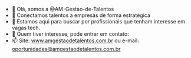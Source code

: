 - 👋 Olá, somos a @AM-Gestao-de-Talentos
- 👀 Conectamos talentos a empresas de forma estratégica
- 🌱 Estamos aqui para buscar por profissionais que tenham interesse em vagas tech.
- 💞️ Quem tiver interesse, pode entrar em contato:
- 📫 Site: www.amgestaodetalentos.com.br ou e-mail: oportunidades@amgestaodetalentos.com.br
<!---
AM-Gestao-de-Talentos/AM-Gestao-de-Talentos is a ✨ special ✨ repository because its `README.md` (this file) appears on your GitHub profile.
You can click the Preview link to take a look at your changes.
--->
